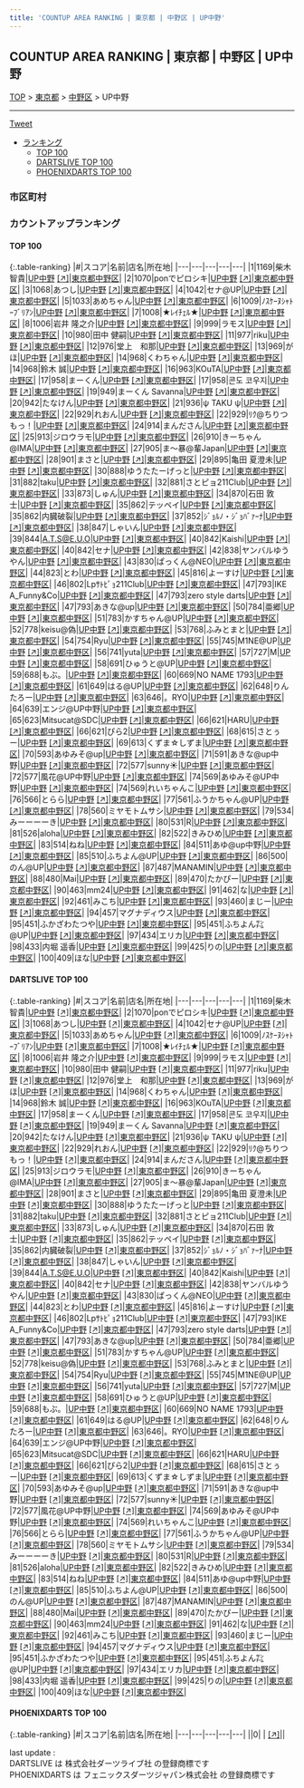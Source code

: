 ```yaml
---
title: 'COUNTUP AREA RANKING | 東京都 | 中野区 | UP中野'
---
```

## COUNTUP AREA RANKING | 東京都 | 中野区 | UP中野

[TOP](/darts/rank/) > [東京都](/darts/rank/東京都/) > [中野区](/darts/rank/東京都/中野区/) > UP中野

___

<a href="https://twitter.com/share?ref_src=twsrc%5Etfw" data-text="COUNTUP AREA RANKING | 東京都中野区UP中野" class="twitter-share-button" data-hashtags="DARTSLIVE,PHOENIXDARTS,darts,ダーツ" data-show-count="false">Tweet</a>

* [ランキング](#カウントアップランキング)
    * [TOP 100](#top-100)
    * [DARTSLIVE TOP 100](#dartslive-top-100)
    * [PHOENIXDARTS TOP 100](#phoenixdarts-top-100)

### 市区町村

<ul>

</ul>

### カウントアップランキング

#### TOP 100



{:.table-ranking}
|#|スコア|名前|店名|所在地|
|---|---|---|---|---|
|1|1169|<span class="rank-name-dl">柴木 智貴</span>|<a href="/darts/rank/shops/837e77cc45ca3c785f9f3321c1147265.html">UP中野</a> <a href="https://search.dartslive.com/jp/shop/837e77cc45ca3c785f9f3321c1147265">[↗]</a>|<a href="/darts/rank/東京都/中野区">東京都中野区</a>|
|2|1070|<span class="rank-name-dl">ponでピロシキ</span>|<a href="/darts/rank/shops/837e77cc45ca3c785f9f3321c1147265.html">UP中野</a> <a href="https://search.dartslive.com/jp/shop/837e77cc45ca3c785f9f3321c1147265">[↗]</a>|<a href="/darts/rank/東京都/中野区">東京都中野区</a>|
|3|1068|<span class="rank-name-dl">あつし</span>|<a href="/darts/rank/shops/837e77cc45ca3c785f9f3321c1147265.html">UP中野</a> <a href="https://search.dartslive.com/jp/shop/837e77cc45ca3c785f9f3321c1147265">[↗]</a>|<a href="/darts/rank/東京都/中野区">東京都中野区</a>|
|4|1042|<span class="rank-name-dl">セナ@UP</span>|<a href="/darts/rank/shops/837e77cc45ca3c785f9f3321c1147265.html">UP中野</a> <a href="https://search.dartslive.com/jp/shop/837e77cc45ca3c785f9f3321c1147265">[↗]</a>|<a href="/darts/rank/東京都/中野区">東京都中野区</a>|
|5|1033|<span class="rank-name-dl">あめちゃん</span>|<a href="/darts/rank/shops/837e77cc45ca3c785f9f3321c1147265.html">UP中野</a> <a href="https://search.dartslive.com/jp/shop/837e77cc45ca3c785f9f3321c1147265">[↗]</a>|<a href="/darts/rank/東京都/中野区">東京都中野区</a>|
|6|1009|<span class="rank-name-dl">ﾉｽｹｰﾇｼｬﾄｰﾌﾞﾘｱﾝ</span>|<a href="/darts/rank/shops/837e77cc45ca3c785f9f3321c1147265.html">UP中野</a> <a href="https://search.dartslive.com/jp/shop/837e77cc45ca3c785f9f3321c1147265">[↗]</a>|<a href="/darts/rank/東京都/中野区">東京都中野区</a>|
|7|1008|<span class="rank-name-dl">★ﾚｲﾁｪﾙ★</span>|<a href="/darts/rank/shops/837e77cc45ca3c785f9f3321c1147265.html">UP中野</a> <a href="https://search.dartslive.com/jp/shop/837e77cc45ca3c785f9f3321c1147265">[↗]</a>|<a href="/darts/rank/東京都/中野区">東京都中野区</a>|
|8|1006|<span class="rank-name-dl">岩井 隆之介</span>|<a href="/darts/rank/shops/837e77cc45ca3c785f9f3321c1147265.html">UP中野</a> <a href="https://search.dartslive.com/jp/shop/837e77cc45ca3c785f9f3321c1147265">[↗]</a>|<a href="/darts/rank/東京都/中野区">東京都中野区</a>|
|9|999|<span class="rank-name-dl">ラモス</span>|<a href="/darts/rank/shops/837e77cc45ca3c785f9f3321c1147265.html">UP中野</a> <a href="https://search.dartslive.com/jp/shop/837e77cc45ca3c785f9f3321c1147265">[↗]</a>|<a href="/darts/rank/東京都/中野区">東京都中野区</a>|
|10|980|<span class="rank-name-dl">田中 健嗣</span>|<a href="/darts/rank/shops/837e77cc45ca3c785f9f3321c1147265.html">UP中野</a> <a href="https://search.dartslive.com/jp/shop/837e77cc45ca3c785f9f3321c1147265">[↗]</a>|<a href="/darts/rank/東京都/中野区">東京都中野区</a>|
|11|977|<span class="rank-name-dl">riku</span>|<a href="/darts/rank/shops/837e77cc45ca3c785f9f3321c1147265.html">UP中野</a> <a href="https://search.dartslive.com/jp/shop/837e77cc45ca3c785f9f3321c1147265">[↗]</a>|<a href="/darts/rank/東京都/中野区">東京都中野区</a>|
|12|976|<span class="rank-name-dl">堂上　和那</span>|<a href="/darts/rank/shops/837e77cc45ca3c785f9f3321c1147265.html">UP中野</a> <a href="https://search.dartslive.com/jp/shop/837e77cc45ca3c785f9f3321c1147265">[↗]</a>|<a href="/darts/rank/東京都/中野区">東京都中野区</a>|
|13|969|<span class="rank-name-dl">がほ</span>|<a href="/darts/rank/shops/837e77cc45ca3c785f9f3321c1147265.html">UP中野</a> <a href="https://search.dartslive.com/jp/shop/837e77cc45ca3c785f9f3321c1147265">[↗]</a>|<a href="/darts/rank/東京都/中野区">東京都中野区</a>|
|14|968|<span class="rank-name-dl">くわちゃん</span>|<a href="/darts/rank/shops/837e77cc45ca3c785f9f3321c1147265.html">UP中野</a> <a href="https://search.dartslive.com/jp/shop/837e77cc45ca3c785f9f3321c1147265">[↗]</a>|<a href="/darts/rank/東京都/中野区">東京都中野区</a>|
|14|968|<span class="rank-name-dl">鈴木 誠</span>|<a href="/darts/rank/shops/837e77cc45ca3c785f9f3321c1147265.html">UP中野</a> <a href="https://search.dartslive.com/jp/shop/837e77cc45ca3c785f9f3321c1147265">[↗]</a>|<a href="/darts/rank/東京都/中野区">東京都中野区</a>|
|16|963|<span class="rank-name-dl">KOuTA</span>|<a href="/darts/rank/shops/837e77cc45ca3c785f9f3321c1147265.html">UP中野</a> <a href="https://search.dartslive.com/jp/shop/837e77cc45ca3c785f9f3321c1147265">[↗]</a>|<a href="/darts/rank/東京都/中野区">東京都中野区</a>|
|17|958|<span class="rank-name-dl">まーくん</span>|<a href="/darts/rank/shops/837e77cc45ca3c785f9f3321c1147265.html">UP中野</a> <a href="https://search.dartslive.com/jp/shop/837e77cc45ca3c785f9f3321c1147265">[↗]</a>|<a href="/darts/rank/東京都/中野区">東京都中野区</a>|
|17|958|<span class="rank-name-dl">콘도 코우지</span>|<a href="/darts/rank/shops/837e77cc45ca3c785f9f3321c1147265.html">UP中野</a> <a href="https://search.dartslive.com/jp/shop/837e77cc45ca3c785f9f3321c1147265">[↗]</a>|<a href="/darts/rank/東京都/中野区">東京都中野区</a>|
|19|949|<span class="rank-name-dl">まーくん Savanna</span>|<a href="/darts/rank/shops/837e77cc45ca3c785f9f3321c1147265.html">UP中野</a> <a href="https://search.dartslive.com/jp/shop/837e77cc45ca3c785f9f3321c1147265">[↗]</a>|<a href="/darts/rank/東京都/中野区">東京都中野区</a>|
|20|942|<span class="rank-name-dl">たなけん</span>|<a href="/darts/rank/shops/837e77cc45ca3c785f9f3321c1147265.html">UP中野</a> <a href="https://search.dartslive.com/jp/shop/837e77cc45ca3c785f9f3321c1147265">[↗]</a>|<a href="/darts/rank/東京都/中野区">東京都中野区</a>|
|21|936|<span class="rank-name-dl">ψ TAKU ψ</span>|<a href="/darts/rank/shops/837e77cc45ca3c785f9f3321c1147265.html">UP中野</a> <a href="https://search.dartslive.com/jp/shop/837e77cc45ca3c785f9f3321c1147265">[↗]</a>|<a href="/darts/rank/東京都/中野区">東京都中野区</a>|
|22|929|<span class="rank-name-dl">れおん</span>|<a href="/darts/rank/shops/837e77cc45ca3c785f9f3321c1147265.html">UP中野</a> <a href="https://search.dartslive.com/jp/shop/837e77cc45ca3c785f9f3321c1147265">[↗]</a>|<a href="/darts/rank/東京都/中野区">東京都中野区</a>|
|22|929|<span class="rank-name-dl">ﾘｸ@ちりつもっ！</span>|<a href="/darts/rank/shops/837e77cc45ca3c785f9f3321c1147265.html">UP中野</a> <a href="https://search.dartslive.com/jp/shop/837e77cc45ca3c785f9f3321c1147265">[↗]</a>|<a href="/darts/rank/東京都/中野区">東京都中野区</a>|
|24|914|<span class="rank-name-dl">まんださん</span>|<a href="/darts/rank/shops/837e77cc45ca3c785f9f3321c1147265.html">UP中野</a> <a href="https://search.dartslive.com/jp/shop/837e77cc45ca3c785f9f3321c1147265">[↗]</a>|<a href="/darts/rank/東京都/中野区">東京都中野区</a>|
|25|913|<span class="rank-name-dl">ジロウラモ</span>|<a href="/darts/rank/shops/837e77cc45ca3c785f9f3321c1147265.html">UP中野</a> <a href="https://search.dartslive.com/jp/shop/837e77cc45ca3c785f9f3321c1147265">[↗]</a>|<a href="/darts/rank/東京都/中野区">東京都中野区</a>|
|26|910|<span class="rank-name-dl">きーちゃん@IMA</span>|<a href="/darts/rank/shops/837e77cc45ca3c785f9f3321c1147265.html">UP中野</a> <a href="https://search.dartslive.com/jp/shop/837e77cc45ca3c785f9f3321c1147265">[↗]</a>|<a href="/darts/rank/東京都/中野区">東京都中野区</a>|
|27|905|<span class="rank-name-dl">ま～暴@輩Japan</span>|<a href="/darts/rank/shops/837e77cc45ca3c785f9f3321c1147265.html">UP中野</a> <a href="https://search.dartslive.com/jp/shop/837e77cc45ca3c785f9f3321c1147265">[↗]</a>|<a href="/darts/rank/東京都/中野区">東京都中野区</a>|
|28|901|<span class="rank-name-dl">まさと</span>|<a href="/darts/rank/shops/837e77cc45ca3c785f9f3321c1147265.html">UP中野</a> <a href="https://search.dartslive.com/jp/shop/837e77cc45ca3c785f9f3321c1147265">[↗]</a>|<a href="/darts/rank/東京都/中野区">東京都中野区</a>|
|29|895|<span class="rank-name-dl">亀田 夏澄未</span>|<a href="/darts/rank/shops/837e77cc45ca3c785f9f3321c1147265.html">UP中野</a> <a href="https://search.dartslive.com/jp/shop/837e77cc45ca3c785f9f3321c1147265">[↗]</a>|<a href="/darts/rank/東京都/中野区">東京都中野区</a>|
|30|888|<span class="rank-name-dl">ゆうたたーげっと</span>|<a href="/darts/rank/shops/837e77cc45ca3c785f9f3321c1147265.html">UP中野</a> <a href="https://search.dartslive.com/jp/shop/837e77cc45ca3c785f9f3321c1147265">[↗]</a>|<a href="/darts/rank/東京都/中野区">東京都中野区</a>|
|31|882|<span class="rank-name-dl">taku</span>|<a href="/darts/rank/shops/837e77cc45ca3c785f9f3321c1147265.html">UP中野</a> <a href="https://search.dartslive.com/jp/shop/837e77cc45ca3c785f9f3321c1147265">[↗]</a>|<a href="/darts/rank/東京都/中野区">東京都中野区</a>|
|32|881|<span class="rank-name-dl">さとピョ211Club</span>|<a href="/darts/rank/shops/837e77cc45ca3c785f9f3321c1147265.html">UP中野</a> <a href="https://search.dartslive.com/jp/shop/837e77cc45ca3c785f9f3321c1147265">[↗]</a>|<a href="/darts/rank/東京都/中野区">東京都中野区</a>|
|33|873|<span class="rank-name-dl">しゅん</span>|<a href="/darts/rank/shops/837e77cc45ca3c785f9f3321c1147265.html">UP中野</a> <a href="https://search.dartslive.com/jp/shop/837e77cc45ca3c785f9f3321c1147265">[↗]</a>|<a href="/darts/rank/東京都/中野区">東京都中野区</a>|
|34|870|<span class="rank-name-dl">石田 敦士</span>|<a href="/darts/rank/shops/837e77cc45ca3c785f9f3321c1147265.html">UP中野</a> <a href="https://search.dartslive.com/jp/shop/837e77cc45ca3c785f9f3321c1147265">[↗]</a>|<a href="/darts/rank/東京都/中野区">東京都中野区</a>|
|35|862|<span class="rank-name-dl">テッペイ</span>|<a href="/darts/rank/shops/837e77cc45ca3c785f9f3321c1147265.html">UP中野</a> <a href="https://search.dartslive.com/jp/shop/837e77cc45ca3c785f9f3321c1147265">[↗]</a>|<a href="/darts/rank/東京都/中野区">東京都中野区</a>|
|35|862|<span class="rank-name-dl">内臓破裂</span>|<a href="/darts/rank/shops/837e77cc45ca3c785f9f3321c1147265.html">UP中野</a> <a href="https://search.dartslive.com/jp/shop/837e77cc45ca3c785f9f3321c1147265">[↗]</a>|<a href="/darts/rank/東京都/中野区">東京都中野区</a>|
|37|852|<span class="rank-name-dl">ｼﾞｮﾙﾉ・ｼﾞｮﾊﾞｧｰﾅ</span>|<a href="/darts/rank/shops/837e77cc45ca3c785f9f3321c1147265.html">UP中野</a> <a href="https://search.dartslive.com/jp/shop/837e77cc45ca3c785f9f3321c1147265">[↗]</a>|<a href="/darts/rank/東京都/中野区">東京都中野区</a>|
|38|847|<span class="rank-name-dl">しゃいん</span>|<a href="/darts/rank/shops/837e77cc45ca3c785f9f3321c1147265.html">UP中野</a> <a href="https://search.dartslive.com/jp/shop/837e77cc45ca3c785f9f3321c1147265">[↗]</a>|<a href="/darts/rank/東京都/中野区">東京都中野区</a>|
|39|844|<span class="rank-name-dl">A.T.S@E.U.O</span>|<a href="/darts/rank/shops/837e77cc45ca3c785f9f3321c1147265.html">UP中野</a> <a href="https://search.dartslive.com/jp/shop/837e77cc45ca3c785f9f3321c1147265">[↗]</a>|<a href="/darts/rank/東京都/中野区">東京都中野区</a>|
|40|842|<span class="rank-name-dl">Kaishi</span>|<a href="/darts/rank/shops/837e77cc45ca3c785f9f3321c1147265.html">UP中野</a> <a href="https://search.dartslive.com/jp/shop/837e77cc45ca3c785f9f3321c1147265">[↗]</a>|<a href="/darts/rank/東京都/中野区">東京都中野区</a>|
|40|842|<span class="rank-name-dl">セナ</span>|<a href="/darts/rank/shops/837e77cc45ca3c785f9f3321c1147265.html">UP中野</a> <a href="https://search.dartslive.com/jp/shop/837e77cc45ca3c785f9f3321c1147265">[↗]</a>|<a href="/darts/rank/東京都/中野区">東京都中野区</a>|
|42|838|<span class="rank-name-dl">ヤンバルゆうやん</span>|<a href="/darts/rank/shops/837e77cc45ca3c785f9f3321c1147265.html">UP中野</a> <a href="https://search.dartslive.com/jp/shop/837e77cc45ca3c785f9f3321c1147265">[↗]</a>|<a href="/darts/rank/東京都/中野区">東京都中野区</a>|
|43|830|<span class="rank-name-dl">ぱっくん@NEO</span>|<a href="/darts/rank/shops/837e77cc45ca3c785f9f3321c1147265.html">UP中野</a> <a href="https://search.dartslive.com/jp/shop/837e77cc45ca3c785f9f3321c1147265">[↗]</a>|<a href="/darts/rank/東京都/中野区">東京都中野区</a>|
|44|823|<span class="rank-name-dl">とわ</span>|<a href="/darts/rank/shops/837e77cc45ca3c785f9f3321c1147265.html">UP中野</a> <a href="https://search.dartslive.com/jp/shop/837e77cc45ca3c785f9f3321c1147265">[↗]</a>|<a href="/darts/rank/東京都/中野区">東京都中野区</a>|
|45|816|<span class="rank-name-dl">よーすけ</span>|<a href="/darts/rank/shops/837e77cc45ca3c785f9f3321c1147265.html">UP中野</a> <a href="https://search.dartslive.com/jp/shop/837e77cc45ca3c785f9f3321c1147265">[↗]</a>|<a href="/darts/rank/東京都/中野区">東京都中野区</a>|
|46|802|<span class="rank-name-dl">Lpｻﾄﾋﾟｮ211Club</span>|<a href="/darts/rank/shops/837e77cc45ca3c785f9f3321c1147265.html">UP中野</a> <a href="https://search.dartslive.com/jp/shop/837e77cc45ca3c785f9f3321c1147265">[↗]</a>|<a href="/darts/rank/東京都/中野区">東京都中野区</a>|
|47|793|<span class="rank-name-dl">IKE A_Funny&amp;Co</span>|<a href="/darts/rank/shops/837e77cc45ca3c785f9f3321c1147265.html">UP中野</a> <a href="https://search.dartslive.com/jp/shop/837e77cc45ca3c785f9f3321c1147265">[↗]</a>|<a href="/darts/rank/東京都/中野区">東京都中野区</a>|
|47|793|<span class="rank-name-dl">zero style darts</span>|<a href="/darts/rank/shops/837e77cc45ca3c785f9f3321c1147265.html">UP中野</a> <a href="https://search.dartslive.com/jp/shop/837e77cc45ca3c785f9f3321c1147265">[↗]</a>|<a href="/darts/rank/東京都/中野区">東京都中野区</a>|
|47|793|<span class="rank-name-dl">あきな@up</span>|<a href="/darts/rank/shops/837e77cc45ca3c785f9f3321c1147265.html">UP中野</a> <a href="https://search.dartslive.com/jp/shop/837e77cc45ca3c785f9f3321c1147265">[↗]</a>|<a href="/darts/rank/東京都/中野区">東京都中野区</a>|
|50|784|<span class="rank-name-dl">亜郷</span>|<a href="/darts/rank/shops/837e77cc45ca3c785f9f3321c1147265.html">UP中野</a> <a href="https://search.dartslive.com/jp/shop/837e77cc45ca3c785f9f3321c1147265">[↗]</a>|<a href="/darts/rank/東京都/中野区">東京都中野区</a>|
|51|783|<span class="rank-name-dl">かすちゃん@UP</span>|<a href="/darts/rank/shops/837e77cc45ca3c785f9f3321c1147265.html">UP中野</a> <a href="https://search.dartslive.com/jp/shop/837e77cc45ca3c785f9f3321c1147265">[↗]</a>|<a href="/darts/rank/東京都/中野区">東京都中野区</a>|
|52|778|<span class="rank-name-dl">keisu@偽</span>|<a href="/darts/rank/shops/837e77cc45ca3c785f9f3321c1147265.html">UP中野</a> <a href="https://search.dartslive.com/jp/shop/837e77cc45ca3c785f9f3321c1147265">[↗]</a>|<a href="/darts/rank/東京都/中野区">東京都中野区</a>|
|53|768|<span class="rank-name-dl">ふみとまと</span>|<a href="/darts/rank/shops/837e77cc45ca3c785f9f3321c1147265.html">UP中野</a> <a href="https://search.dartslive.com/jp/shop/837e77cc45ca3c785f9f3321c1147265">[↗]</a>|<a href="/darts/rank/東京都/中野区">東京都中野区</a>|
|54|754|<span class="rank-name-dl">Ryu</span>|<a href="/darts/rank/shops/837e77cc45ca3c785f9f3321c1147265.html">UP中野</a> <a href="https://search.dartslive.com/jp/shop/837e77cc45ca3c785f9f3321c1147265">[↗]</a>|<a href="/darts/rank/東京都/中野区">東京都中野区</a>|
|55|745|<span class="rank-name-dl">M1NE@UP</span>|<a href="/darts/rank/shops/837e77cc45ca3c785f9f3321c1147265.html">UP中野</a> <a href="https://search.dartslive.com/jp/shop/837e77cc45ca3c785f9f3321c1147265">[↗]</a>|<a href="/darts/rank/東京都/中野区">東京都中野区</a>|
|56|741|<span class="rank-name-dl">yuta</span>|<a href="/darts/rank/shops/837e77cc45ca3c785f9f3321c1147265.html">UP中野</a> <a href="https://search.dartslive.com/jp/shop/837e77cc45ca3c785f9f3321c1147265">[↗]</a>|<a href="/darts/rank/東京都/中野区">東京都中野区</a>|
|57|727|<span class="rank-name-dl">M</span>|<a href="/darts/rank/shops/837e77cc45ca3c785f9f3321c1147265.html">UP中野</a> <a href="https://search.dartslive.com/jp/shop/837e77cc45ca3c785f9f3321c1147265">[↗]</a>|<a href="/darts/rank/東京都/中野区">東京都中野区</a>|
|58|691|<span class="rank-name-dl">ひゅうと@UP</span>|<a href="/darts/rank/shops/837e77cc45ca3c785f9f3321c1147265.html">UP中野</a> <a href="https://search.dartslive.com/jp/shop/837e77cc45ca3c785f9f3321c1147265">[↗]</a>|<a href="/darts/rank/東京都/中野区">東京都中野区</a>|
|59|688|<span class="rank-name-dl">もぶ。</span>|<a href="/darts/rank/shops/837e77cc45ca3c785f9f3321c1147265.html">UP中野</a> <a href="https://search.dartslive.com/jp/shop/837e77cc45ca3c785f9f3321c1147265">[↗]</a>|<a href="/darts/rank/東京都/中野区">東京都中野区</a>|
|60|669|<span class="rank-name-dl">NO NAME 1793</span>|<a href="/darts/rank/shops/837e77cc45ca3c785f9f3321c1147265.html">UP中野</a> <a href="https://search.dartslive.com/jp/shop/837e77cc45ca3c785f9f3321c1147265">[↗]</a>|<a href="/darts/rank/東京都/中野区">東京都中野区</a>|
|61|649|<span class="rank-name-dl">はる@UP</span>|<a href="/darts/rank/shops/837e77cc45ca3c785f9f3321c1147265.html">UP中野</a> <a href="https://search.dartslive.com/jp/shop/837e77cc45ca3c785f9f3321c1147265">[↗]</a>|<a href="/darts/rank/東京都/中野区">東京都中野区</a>|
|62|648|<span class="rank-name-dl">りんたろー</span>|<a href="/darts/rank/shops/837e77cc45ca3c785f9f3321c1147265.html">UP中野</a> <a href="https://search.dartslive.com/jp/shop/837e77cc45ca3c785f9f3321c1147265">[↗]</a>|<a href="/darts/rank/東京都/中野区">東京都中野区</a>|
|63|646|<span class="rank-name-dl">。RYO</span>|<a href="/darts/rank/shops/837e77cc45ca3c785f9f3321c1147265.html">UP中野</a> <a href="https://search.dartslive.com/jp/shop/837e77cc45ca3c785f9f3321c1147265">[↗]</a>|<a href="/darts/rank/東京都/中野区">東京都中野区</a>|
|64|639|<span class="rank-name-dl">エンジ@UP中野</span>|<a href="/darts/rank/shops/837e77cc45ca3c785f9f3321c1147265.html">UP中野</a> <a href="https://search.dartslive.com/jp/shop/837e77cc45ca3c785f9f3321c1147265">[↗]</a>|<a href="/darts/rank/東京都/中野区">東京都中野区</a>|
|65|623|<span class="rank-name-dl">Mitsucat@SDC</span>|<a href="/darts/rank/shops/837e77cc45ca3c785f9f3321c1147265.html">UP中野</a> <a href="https://search.dartslive.com/jp/shop/837e77cc45ca3c785f9f3321c1147265">[↗]</a>|<a href="/darts/rank/東京都/中野区">東京都中野区</a>|
|66|621|<span class="rank-name-dl">HARU</span>|<a href="/darts/rank/shops/837e77cc45ca3c785f9f3321c1147265.html">UP中野</a> <a href="https://search.dartslive.com/jp/shop/837e77cc45ca3c785f9f3321c1147265">[↗]</a>|<a href="/darts/rank/東京都/中野区">東京都中野区</a>|
|66|621|<span class="rank-name-dl">ぴら2</span>|<a href="/darts/rank/shops/837e77cc45ca3c785f9f3321c1147265.html">UP中野</a> <a href="https://search.dartslive.com/jp/shop/837e77cc45ca3c785f9f3321c1147265">[↗]</a>|<a href="/darts/rank/東京都/中野区">東京都中野区</a>|
|68|615|<span class="rank-name-dl">さとぅー</span>|<a href="/darts/rank/shops/837e77cc45ca3c785f9f3321c1147265.html">UP中野</a> <a href="https://search.dartslive.com/jp/shop/837e77cc45ca3c785f9f3321c1147265">[↗]</a>|<a href="/darts/rank/東京都/中野区">東京都中野区</a>|
|69|613|<span class="rank-name-dl">くずま☆しずま</span>|<a href="/darts/rank/shops/837e77cc45ca3c785f9f3321c1147265.html">UP中野</a> <a href="https://search.dartslive.com/jp/shop/837e77cc45ca3c785f9f3321c1147265">[↗]</a>|<a href="/darts/rank/東京都/中野区">東京都中野区</a>|
|70|593|<span class="rank-name-dl">あゆみそ@up</span>|<a href="/darts/rank/shops/837e77cc45ca3c785f9f3321c1147265.html">UP中野</a> <a href="https://search.dartslive.com/jp/shop/837e77cc45ca3c785f9f3321c1147265">[↗]</a>|<a href="/darts/rank/東京都/中野区">東京都中野区</a>|
|71|591|<span class="rank-name-dl">あきな@up中野</span>|<a href="/darts/rank/shops/837e77cc45ca3c785f9f3321c1147265.html">UP中野</a> <a href="https://search.dartslive.com/jp/shop/837e77cc45ca3c785f9f3321c1147265">[↗]</a>|<a href="/darts/rank/東京都/中野区">東京都中野区</a>|
|72|577|<span class="rank-name-dl">sunny☀︎</span>|<a href="/darts/rank/shops/837e77cc45ca3c785f9f3321c1147265.html">UP中野</a> <a href="https://search.dartslive.com/jp/shop/837e77cc45ca3c785f9f3321c1147265">[↗]</a>|<a href="/darts/rank/東京都/中野区">東京都中野区</a>|
|72|577|<span class="rank-name-dl">風花@UP中野</span>|<a href="/darts/rank/shops/837e77cc45ca3c785f9f3321c1147265.html">UP中野</a> <a href="https://search.dartslive.com/jp/shop/837e77cc45ca3c785f9f3321c1147265">[↗]</a>|<a href="/darts/rank/東京都/中野区">東京都中野区</a>|
|74|569|<span class="rank-name-dl">あゆみそ@UP中野</span>|<a href="/darts/rank/shops/837e77cc45ca3c785f9f3321c1147265.html">UP中野</a> <a href="https://search.dartslive.com/jp/shop/837e77cc45ca3c785f9f3321c1147265">[↗]</a>|<a href="/darts/rank/東京都/中野区">東京都中野区</a>|
|74|569|<span class="rank-name-dl">れいちゃんこ</span>|<a href="/darts/rank/shops/837e77cc45ca3c785f9f3321c1147265.html">UP中野</a> <a href="https://search.dartslive.com/jp/shop/837e77cc45ca3c785f9f3321c1147265">[↗]</a>|<a href="/darts/rank/東京都/中野区">東京都中野区</a>|
|76|566|<span class="rank-name-dl">とらら</span>|<a href="/darts/rank/shops/837e77cc45ca3c785f9f3321c1147265.html">UP中野</a> <a href="https://search.dartslive.com/jp/shop/837e77cc45ca3c785f9f3321c1147265">[↗]</a>|<a href="/darts/rank/東京都/中野区">東京都中野区</a>|
|77|561|<span class="rank-name-dl">ふうかちゃん@UP</span>|<a href="/darts/rank/shops/837e77cc45ca3c785f9f3321c1147265.html">UP中野</a> <a href="https://search.dartslive.com/jp/shop/837e77cc45ca3c785f9f3321c1147265">[↗]</a>|<a href="/darts/rank/東京都/中野区">東京都中野区</a>|
|78|560|<span class="rank-name-dl">ミヤモトムサシ</span>|<a href="/darts/rank/shops/837e77cc45ca3c785f9f3321c1147265.html">UP中野</a> <a href="https://search.dartslive.com/jp/shop/837e77cc45ca3c785f9f3321c1147265">[↗]</a>|<a href="/darts/rank/東京都/中野区">東京都中野区</a>|
|79|534|<span class="rank-name-dl">みーーーーき</span>|<a href="/darts/rank/shops/837e77cc45ca3c785f9f3321c1147265.html">UP中野</a> <a href="https://search.dartslive.com/jp/shop/837e77cc45ca3c785f9f3321c1147265">[↗]</a>|<a href="/darts/rank/東京都/中野区">東京都中野区</a>|
|80|531|<span class="rank-name-dl">R</span>|<a href="/darts/rank/shops/837e77cc45ca3c785f9f3321c1147265.html">UP中野</a> <a href="https://search.dartslive.com/jp/shop/837e77cc45ca3c785f9f3321c1147265">[↗]</a>|<a href="/darts/rank/東京都/中野区">東京都中野区</a>|
|81|526|<span class="rank-name-dl">aloha</span>|<a href="/darts/rank/shops/837e77cc45ca3c785f9f3321c1147265.html">UP中野</a> <a href="https://search.dartslive.com/jp/shop/837e77cc45ca3c785f9f3321c1147265">[↗]</a>|<a href="/darts/rank/東京都/中野区">東京都中野区</a>|
|82|522|<span class="rank-name-dl">きみひめ</span>|<a href="/darts/rank/shops/837e77cc45ca3c785f9f3321c1147265.html">UP中野</a> <a href="https://search.dartslive.com/jp/shop/837e77cc45ca3c785f9f3321c1147265">[↗]</a>|<a href="/darts/rank/東京都/中野区">東京都中野区</a>|
|83|514|<span class="rank-name-dl">ねね</span>|<a href="/darts/rank/shops/837e77cc45ca3c785f9f3321c1147265.html">UP中野</a> <a href="https://search.dartslive.com/jp/shop/837e77cc45ca3c785f9f3321c1147265">[↗]</a>|<a href="/darts/rank/東京都/中野区">東京都中野区</a>|
|84|511|<span class="rank-name-dl">あゆ@up中野</span>|<a href="/darts/rank/shops/837e77cc45ca3c785f9f3321c1147265.html">UP中野</a> <a href="https://search.dartslive.com/jp/shop/837e77cc45ca3c785f9f3321c1147265">[↗]</a>|<a href="/darts/rank/東京都/中野区">東京都中野区</a>|
|85|510|<span class="rank-name-dl">ふちよん@UP</span>|<a href="/darts/rank/shops/837e77cc45ca3c785f9f3321c1147265.html">UP中野</a> <a href="https://search.dartslive.com/jp/shop/837e77cc45ca3c785f9f3321c1147265">[↗]</a>|<a href="/darts/rank/東京都/中野区">東京都中野区</a>|
|86|500|<span class="rank-name-dl">のん@UP</span>|<a href="/darts/rank/shops/837e77cc45ca3c785f9f3321c1147265.html">UP中野</a> <a href="https://search.dartslive.com/jp/shop/837e77cc45ca3c785f9f3321c1147265">[↗]</a>|<a href="/darts/rank/東京都/中野区">東京都中野区</a>|
|87|487|<span class="rank-name-dl">MANAMIN</span>|<a href="/darts/rank/shops/837e77cc45ca3c785f9f3321c1147265.html">UP中野</a> <a href="https://search.dartslive.com/jp/shop/837e77cc45ca3c785f9f3321c1147265">[↗]</a>|<a href="/darts/rank/東京都/中野区">東京都中野区</a>|
|88|480|<span class="rank-name-dl">Mai</span>|<a href="/darts/rank/shops/837e77cc45ca3c785f9f3321c1147265.html">UP中野</a> <a href="https://search.dartslive.com/jp/shop/837e77cc45ca3c785f9f3321c1147265">[↗]</a>|<a href="/darts/rank/東京都/中野区">東京都中野区</a>|
|89|470|<span class="rank-name-dl">たかぴー</span>|<a href="/darts/rank/shops/837e77cc45ca3c785f9f3321c1147265.html">UP中野</a> <a href="https://search.dartslive.com/jp/shop/837e77cc45ca3c785f9f3321c1147265">[↗]</a>|<a href="/darts/rank/東京都/中野区">東京都中野区</a>|
|90|463|<span class="rank-name-dl">mm24</span>|<a href="/darts/rank/shops/837e77cc45ca3c785f9f3321c1147265.html">UP中野</a> <a href="https://search.dartslive.com/jp/shop/837e77cc45ca3c785f9f3321c1147265">[↗]</a>|<a href="/darts/rank/東京都/中野区">東京都中野区</a>|
|91|462|<span class="rank-name-dl">な</span>|<a href="/darts/rank/shops/837e77cc45ca3c785f9f3321c1147265.html">UP中野</a> <a href="https://search.dartslive.com/jp/shop/837e77cc45ca3c785f9f3321c1147265">[↗]</a>|<a href="/darts/rank/東京都/中野区">東京都中野区</a>|
|92|461|<span class="rank-name-dl">みこち</span>|<a href="/darts/rank/shops/837e77cc45ca3c785f9f3321c1147265.html">UP中野</a> <a href="https://search.dartslive.com/jp/shop/837e77cc45ca3c785f9f3321c1147265">[↗]</a>|<a href="/darts/rank/東京都/中野区">東京都中野区</a>|
|93|460|<span class="rank-name-dl">まじー</span>|<a href="/darts/rank/shops/837e77cc45ca3c785f9f3321c1147265.html">UP中野</a> <a href="https://search.dartslive.com/jp/shop/837e77cc45ca3c785f9f3321c1147265">[↗]</a>|<a href="/darts/rank/東京都/中野区">東京都中野区</a>|
|94|457|<span class="rank-name-dl">マグナディウス</span>|<a href="/darts/rank/shops/837e77cc45ca3c785f9f3321c1147265.html">UP中野</a> <a href="https://search.dartslive.com/jp/shop/837e77cc45ca3c785f9f3321c1147265">[↗]</a>|<a href="/darts/rank/東京都/中野区">東京都中野区</a>|
|95|451|<span class="rank-name-dl">ふかざわたつや</span>|<a href="/darts/rank/shops/837e77cc45ca3c785f9f3321c1147265.html">UP中野</a> <a href="https://search.dartslive.com/jp/shop/837e77cc45ca3c785f9f3321c1147265">[↗]</a>|<a href="/darts/rank/東京都/中野区">東京都中野区</a>|
|95|451|<span class="rank-name-dl">ふちよん㌠@UP</span>|<a href="/darts/rank/shops/837e77cc45ca3c785f9f3321c1147265.html">UP中野</a> <a href="https://search.dartslive.com/jp/shop/837e77cc45ca3c785f9f3321c1147265">[↗]</a>|<a href="/darts/rank/東京都/中野区">東京都中野区</a>|
|97|434|<span class="rank-name-dl">エリカ</span>|<a href="/darts/rank/shops/837e77cc45ca3c785f9f3321c1147265.html">UP中野</a> <a href="https://search.dartslive.com/jp/shop/837e77cc45ca3c785f9f3321c1147265">[↗]</a>|<a href="/darts/rank/東京都/中野区">東京都中野区</a>|
|98|433|<span class="rank-name-dl">内堀 遥香</span>|<a href="/darts/rank/shops/837e77cc45ca3c785f9f3321c1147265.html">UP中野</a> <a href="https://search.dartslive.com/jp/shop/837e77cc45ca3c785f9f3321c1147265">[↗]</a>|<a href="/darts/rank/東京都/中野区">東京都中野区</a>|
|99|425|<span class="rank-name-dl">りの</span>|<a href="/darts/rank/shops/837e77cc45ca3c785f9f3321c1147265.html">UP中野</a> <a href="https://search.dartslive.com/jp/shop/837e77cc45ca3c785f9f3321c1147265">[↗]</a>|<a href="/darts/rank/東京都/中野区">東京都中野区</a>|
|100|409|<span class="rank-name-dl">ほな</span>|<a href="/darts/rank/shops/837e77cc45ca3c785f9f3321c1147265.html">UP中野</a> <a href="https://search.dartslive.com/jp/shop/837e77cc45ca3c785f9f3321c1147265">[↗]</a>|<a href="/darts/rank/東京都/中野区">東京都中野区</a>|


#### DARTSLIVE TOP 100



{:.table-ranking}
|#|スコア|名前|店名|所在地|
|---|---|---|---|---|
|1|1169|<span class="rank-name-dl">柴木 智貴</span>|<a href="/darts/rank/shops/837e77cc45ca3c785f9f3321c1147265.html">UP中野</a> <a href="https://search.dartslive.com/jp/shop/837e77cc45ca3c785f9f3321c1147265">[↗]</a>|<a href="/darts/rank/東京都/中野区">東京都中野区</a>|
|2|1070|<span class="rank-name-dl">ponでピロシキ</span>|<a href="/darts/rank/shops/837e77cc45ca3c785f9f3321c1147265.html">UP中野</a> <a href="https://search.dartslive.com/jp/shop/837e77cc45ca3c785f9f3321c1147265">[↗]</a>|<a href="/darts/rank/東京都/中野区">東京都中野区</a>|
|3|1068|<span class="rank-name-dl">あつし</span>|<a href="/darts/rank/shops/837e77cc45ca3c785f9f3321c1147265.html">UP中野</a> <a href="https://search.dartslive.com/jp/shop/837e77cc45ca3c785f9f3321c1147265">[↗]</a>|<a href="/darts/rank/東京都/中野区">東京都中野区</a>|
|4|1042|<span class="rank-name-dl">セナ@UP</span>|<a href="/darts/rank/shops/837e77cc45ca3c785f9f3321c1147265.html">UP中野</a> <a href="https://search.dartslive.com/jp/shop/837e77cc45ca3c785f9f3321c1147265">[↗]</a>|<a href="/darts/rank/東京都/中野区">東京都中野区</a>|
|5|1033|<span class="rank-name-dl">あめちゃん</span>|<a href="/darts/rank/shops/837e77cc45ca3c785f9f3321c1147265.html">UP中野</a> <a href="https://search.dartslive.com/jp/shop/837e77cc45ca3c785f9f3321c1147265">[↗]</a>|<a href="/darts/rank/東京都/中野区">東京都中野区</a>|
|6|1009|<span class="rank-name-dl">ﾉｽｹｰﾇｼｬﾄｰﾌﾞﾘｱﾝ</span>|<a href="/darts/rank/shops/837e77cc45ca3c785f9f3321c1147265.html">UP中野</a> <a href="https://search.dartslive.com/jp/shop/837e77cc45ca3c785f9f3321c1147265">[↗]</a>|<a href="/darts/rank/東京都/中野区">東京都中野区</a>|
|7|1008|<span class="rank-name-dl">★ﾚｲﾁｪﾙ★</span>|<a href="/darts/rank/shops/837e77cc45ca3c785f9f3321c1147265.html">UP中野</a> <a href="https://search.dartslive.com/jp/shop/837e77cc45ca3c785f9f3321c1147265">[↗]</a>|<a href="/darts/rank/東京都/中野区">東京都中野区</a>|
|8|1006|<span class="rank-name-dl">岩井 隆之介</span>|<a href="/darts/rank/shops/837e77cc45ca3c785f9f3321c1147265.html">UP中野</a> <a href="https://search.dartslive.com/jp/shop/837e77cc45ca3c785f9f3321c1147265">[↗]</a>|<a href="/darts/rank/東京都/中野区">東京都中野区</a>|
|9|999|<span class="rank-name-dl">ラモス</span>|<a href="/darts/rank/shops/837e77cc45ca3c785f9f3321c1147265.html">UP中野</a> <a href="https://search.dartslive.com/jp/shop/837e77cc45ca3c785f9f3321c1147265">[↗]</a>|<a href="/darts/rank/東京都/中野区">東京都中野区</a>|
|10|980|<span class="rank-name-dl">田中 健嗣</span>|<a href="/darts/rank/shops/837e77cc45ca3c785f9f3321c1147265.html">UP中野</a> <a href="https://search.dartslive.com/jp/shop/837e77cc45ca3c785f9f3321c1147265">[↗]</a>|<a href="/darts/rank/東京都/中野区">東京都中野区</a>|
|11|977|<span class="rank-name-dl">riku</span>|<a href="/darts/rank/shops/837e77cc45ca3c785f9f3321c1147265.html">UP中野</a> <a href="https://search.dartslive.com/jp/shop/837e77cc45ca3c785f9f3321c1147265">[↗]</a>|<a href="/darts/rank/東京都/中野区">東京都中野区</a>|
|12|976|<span class="rank-name-dl">堂上　和那</span>|<a href="/darts/rank/shops/837e77cc45ca3c785f9f3321c1147265.html">UP中野</a> <a href="https://search.dartslive.com/jp/shop/837e77cc45ca3c785f9f3321c1147265">[↗]</a>|<a href="/darts/rank/東京都/中野区">東京都中野区</a>|
|13|969|<span class="rank-name-dl">がほ</span>|<a href="/darts/rank/shops/837e77cc45ca3c785f9f3321c1147265.html">UP中野</a> <a href="https://search.dartslive.com/jp/shop/837e77cc45ca3c785f9f3321c1147265">[↗]</a>|<a href="/darts/rank/東京都/中野区">東京都中野区</a>|
|14|968|<span class="rank-name-dl">くわちゃん</span>|<a href="/darts/rank/shops/837e77cc45ca3c785f9f3321c1147265.html">UP中野</a> <a href="https://search.dartslive.com/jp/shop/837e77cc45ca3c785f9f3321c1147265">[↗]</a>|<a href="/darts/rank/東京都/中野区">東京都中野区</a>|
|14|968|<span class="rank-name-dl">鈴木 誠</span>|<a href="/darts/rank/shops/837e77cc45ca3c785f9f3321c1147265.html">UP中野</a> <a href="https://search.dartslive.com/jp/shop/837e77cc45ca3c785f9f3321c1147265">[↗]</a>|<a href="/darts/rank/東京都/中野区">東京都中野区</a>|
|16|963|<span class="rank-name-dl">KOuTA</span>|<a href="/darts/rank/shops/837e77cc45ca3c785f9f3321c1147265.html">UP中野</a> <a href="https://search.dartslive.com/jp/shop/837e77cc45ca3c785f9f3321c1147265">[↗]</a>|<a href="/darts/rank/東京都/中野区">東京都中野区</a>|
|17|958|<span class="rank-name-dl">まーくん</span>|<a href="/darts/rank/shops/837e77cc45ca3c785f9f3321c1147265.html">UP中野</a> <a href="https://search.dartslive.com/jp/shop/837e77cc45ca3c785f9f3321c1147265">[↗]</a>|<a href="/darts/rank/東京都/中野区">東京都中野区</a>|
|17|958|<span class="rank-name-dl">콘도 코우지</span>|<a href="/darts/rank/shops/837e77cc45ca3c785f9f3321c1147265.html">UP中野</a> <a href="https://search.dartslive.com/jp/shop/837e77cc45ca3c785f9f3321c1147265">[↗]</a>|<a href="/darts/rank/東京都/中野区">東京都中野区</a>|
|19|949|<span class="rank-name-dl">まーくん Savanna</span>|<a href="/darts/rank/shops/837e77cc45ca3c785f9f3321c1147265.html">UP中野</a> <a href="https://search.dartslive.com/jp/shop/837e77cc45ca3c785f9f3321c1147265">[↗]</a>|<a href="/darts/rank/東京都/中野区">東京都中野区</a>|
|20|942|<span class="rank-name-dl">たなけん</span>|<a href="/darts/rank/shops/837e77cc45ca3c785f9f3321c1147265.html">UP中野</a> <a href="https://search.dartslive.com/jp/shop/837e77cc45ca3c785f9f3321c1147265">[↗]</a>|<a href="/darts/rank/東京都/中野区">東京都中野区</a>|
|21|936|<span class="rank-name-dl">ψ TAKU ψ</span>|<a href="/darts/rank/shops/837e77cc45ca3c785f9f3321c1147265.html">UP中野</a> <a href="https://search.dartslive.com/jp/shop/837e77cc45ca3c785f9f3321c1147265">[↗]</a>|<a href="/darts/rank/東京都/中野区">東京都中野区</a>|
|22|929|<span class="rank-name-dl">れおん</span>|<a href="/darts/rank/shops/837e77cc45ca3c785f9f3321c1147265.html">UP中野</a> <a href="https://search.dartslive.com/jp/shop/837e77cc45ca3c785f9f3321c1147265">[↗]</a>|<a href="/darts/rank/東京都/中野区">東京都中野区</a>|
|22|929|<span class="rank-name-dl">ﾘｸ@ちりつもっ！</span>|<a href="/darts/rank/shops/837e77cc45ca3c785f9f3321c1147265.html">UP中野</a> <a href="https://search.dartslive.com/jp/shop/837e77cc45ca3c785f9f3321c1147265">[↗]</a>|<a href="/darts/rank/東京都/中野区">東京都中野区</a>|
|24|914|<span class="rank-name-dl">まんださん</span>|<a href="/darts/rank/shops/837e77cc45ca3c785f9f3321c1147265.html">UP中野</a> <a href="https://search.dartslive.com/jp/shop/837e77cc45ca3c785f9f3321c1147265">[↗]</a>|<a href="/darts/rank/東京都/中野区">東京都中野区</a>|
|25|913|<span class="rank-name-dl">ジロウラモ</span>|<a href="/darts/rank/shops/837e77cc45ca3c785f9f3321c1147265.html">UP中野</a> <a href="https://search.dartslive.com/jp/shop/837e77cc45ca3c785f9f3321c1147265">[↗]</a>|<a href="/darts/rank/東京都/中野区">東京都中野区</a>|
|26|910|<span class="rank-name-dl">きーちゃん@IMA</span>|<a href="/darts/rank/shops/837e77cc45ca3c785f9f3321c1147265.html">UP中野</a> <a href="https://search.dartslive.com/jp/shop/837e77cc45ca3c785f9f3321c1147265">[↗]</a>|<a href="/darts/rank/東京都/中野区">東京都中野区</a>|
|27|905|<span class="rank-name-dl">ま～暴@輩Japan</span>|<a href="/darts/rank/shops/837e77cc45ca3c785f9f3321c1147265.html">UP中野</a> <a href="https://search.dartslive.com/jp/shop/837e77cc45ca3c785f9f3321c1147265">[↗]</a>|<a href="/darts/rank/東京都/中野区">東京都中野区</a>|
|28|901|<span class="rank-name-dl">まさと</span>|<a href="/darts/rank/shops/837e77cc45ca3c785f9f3321c1147265.html">UP中野</a> <a href="https://search.dartslive.com/jp/shop/837e77cc45ca3c785f9f3321c1147265">[↗]</a>|<a href="/darts/rank/東京都/中野区">東京都中野区</a>|
|29|895|<span class="rank-name-dl">亀田 夏澄未</span>|<a href="/darts/rank/shops/837e77cc45ca3c785f9f3321c1147265.html">UP中野</a> <a href="https://search.dartslive.com/jp/shop/837e77cc45ca3c785f9f3321c1147265">[↗]</a>|<a href="/darts/rank/東京都/中野区">東京都中野区</a>|
|30|888|<span class="rank-name-dl">ゆうたたーげっと</span>|<a href="/darts/rank/shops/837e77cc45ca3c785f9f3321c1147265.html">UP中野</a> <a href="https://search.dartslive.com/jp/shop/837e77cc45ca3c785f9f3321c1147265">[↗]</a>|<a href="/darts/rank/東京都/中野区">東京都中野区</a>|
|31|882|<span class="rank-name-dl">taku</span>|<a href="/darts/rank/shops/837e77cc45ca3c785f9f3321c1147265.html">UP中野</a> <a href="https://search.dartslive.com/jp/shop/837e77cc45ca3c785f9f3321c1147265">[↗]</a>|<a href="/darts/rank/東京都/中野区">東京都中野区</a>|
|32|881|<span class="rank-name-dl">さとピョ211Club</span>|<a href="/darts/rank/shops/837e77cc45ca3c785f9f3321c1147265.html">UP中野</a> <a href="https://search.dartslive.com/jp/shop/837e77cc45ca3c785f9f3321c1147265">[↗]</a>|<a href="/darts/rank/東京都/中野区">東京都中野区</a>|
|33|873|<span class="rank-name-dl">しゅん</span>|<a href="/darts/rank/shops/837e77cc45ca3c785f9f3321c1147265.html">UP中野</a> <a href="https://search.dartslive.com/jp/shop/837e77cc45ca3c785f9f3321c1147265">[↗]</a>|<a href="/darts/rank/東京都/中野区">東京都中野区</a>|
|34|870|<span class="rank-name-dl">石田 敦士</span>|<a href="/darts/rank/shops/837e77cc45ca3c785f9f3321c1147265.html">UP中野</a> <a href="https://search.dartslive.com/jp/shop/837e77cc45ca3c785f9f3321c1147265">[↗]</a>|<a href="/darts/rank/東京都/中野区">東京都中野区</a>|
|35|862|<span class="rank-name-dl">テッペイ</span>|<a href="/darts/rank/shops/837e77cc45ca3c785f9f3321c1147265.html">UP中野</a> <a href="https://search.dartslive.com/jp/shop/837e77cc45ca3c785f9f3321c1147265">[↗]</a>|<a href="/darts/rank/東京都/中野区">東京都中野区</a>|
|35|862|<span class="rank-name-dl">内臓破裂</span>|<a href="/darts/rank/shops/837e77cc45ca3c785f9f3321c1147265.html">UP中野</a> <a href="https://search.dartslive.com/jp/shop/837e77cc45ca3c785f9f3321c1147265">[↗]</a>|<a href="/darts/rank/東京都/中野区">東京都中野区</a>|
|37|852|<span class="rank-name-dl">ｼﾞｮﾙﾉ・ｼﾞｮﾊﾞｧｰﾅ</span>|<a href="/darts/rank/shops/837e77cc45ca3c785f9f3321c1147265.html">UP中野</a> <a href="https://search.dartslive.com/jp/shop/837e77cc45ca3c785f9f3321c1147265">[↗]</a>|<a href="/darts/rank/東京都/中野区">東京都中野区</a>|
|38|847|<span class="rank-name-dl">しゃいん</span>|<a href="/darts/rank/shops/837e77cc45ca3c785f9f3321c1147265.html">UP中野</a> <a href="https://search.dartslive.com/jp/shop/837e77cc45ca3c785f9f3321c1147265">[↗]</a>|<a href="/darts/rank/東京都/中野区">東京都中野区</a>|
|39|844|<span class="rank-name-dl">A.T.S@E.U.O</span>|<a href="/darts/rank/shops/837e77cc45ca3c785f9f3321c1147265.html">UP中野</a> <a href="https://search.dartslive.com/jp/shop/837e77cc45ca3c785f9f3321c1147265">[↗]</a>|<a href="/darts/rank/東京都/中野区">東京都中野区</a>|
|40|842|<span class="rank-name-dl">Kaishi</span>|<a href="/darts/rank/shops/837e77cc45ca3c785f9f3321c1147265.html">UP中野</a> <a href="https://search.dartslive.com/jp/shop/837e77cc45ca3c785f9f3321c1147265">[↗]</a>|<a href="/darts/rank/東京都/中野区">東京都中野区</a>|
|40|842|<span class="rank-name-dl">セナ</span>|<a href="/darts/rank/shops/837e77cc45ca3c785f9f3321c1147265.html">UP中野</a> <a href="https://search.dartslive.com/jp/shop/837e77cc45ca3c785f9f3321c1147265">[↗]</a>|<a href="/darts/rank/東京都/中野区">東京都中野区</a>|
|42|838|<span class="rank-name-dl">ヤンバルゆうやん</span>|<a href="/darts/rank/shops/837e77cc45ca3c785f9f3321c1147265.html">UP中野</a> <a href="https://search.dartslive.com/jp/shop/837e77cc45ca3c785f9f3321c1147265">[↗]</a>|<a href="/darts/rank/東京都/中野区">東京都中野区</a>|
|43|830|<span class="rank-name-dl">ぱっくん@NEO</span>|<a href="/darts/rank/shops/837e77cc45ca3c785f9f3321c1147265.html">UP中野</a> <a href="https://search.dartslive.com/jp/shop/837e77cc45ca3c785f9f3321c1147265">[↗]</a>|<a href="/darts/rank/東京都/中野区">東京都中野区</a>|
|44|823|<span class="rank-name-dl">とわ</span>|<a href="/darts/rank/shops/837e77cc45ca3c785f9f3321c1147265.html">UP中野</a> <a href="https://search.dartslive.com/jp/shop/837e77cc45ca3c785f9f3321c1147265">[↗]</a>|<a href="/darts/rank/東京都/中野区">東京都中野区</a>|
|45|816|<span class="rank-name-dl">よーすけ</span>|<a href="/darts/rank/shops/837e77cc45ca3c785f9f3321c1147265.html">UP中野</a> <a href="https://search.dartslive.com/jp/shop/837e77cc45ca3c785f9f3321c1147265">[↗]</a>|<a href="/darts/rank/東京都/中野区">東京都中野区</a>|
|46|802|<span class="rank-name-dl">Lpｻﾄﾋﾟｮ211Club</span>|<a href="/darts/rank/shops/837e77cc45ca3c785f9f3321c1147265.html">UP中野</a> <a href="https://search.dartslive.com/jp/shop/837e77cc45ca3c785f9f3321c1147265">[↗]</a>|<a href="/darts/rank/東京都/中野区">東京都中野区</a>|
|47|793|<span class="rank-name-dl">IKE A_Funny&amp;Co</span>|<a href="/darts/rank/shops/837e77cc45ca3c785f9f3321c1147265.html">UP中野</a> <a href="https://search.dartslive.com/jp/shop/837e77cc45ca3c785f9f3321c1147265">[↗]</a>|<a href="/darts/rank/東京都/中野区">東京都中野区</a>|
|47|793|<span class="rank-name-dl">zero style darts</span>|<a href="/darts/rank/shops/837e77cc45ca3c785f9f3321c1147265.html">UP中野</a> <a href="https://search.dartslive.com/jp/shop/837e77cc45ca3c785f9f3321c1147265">[↗]</a>|<a href="/darts/rank/東京都/中野区">東京都中野区</a>|
|47|793|<span class="rank-name-dl">あきな@up</span>|<a href="/darts/rank/shops/837e77cc45ca3c785f9f3321c1147265.html">UP中野</a> <a href="https://search.dartslive.com/jp/shop/837e77cc45ca3c785f9f3321c1147265">[↗]</a>|<a href="/darts/rank/東京都/中野区">東京都中野区</a>|
|50|784|<span class="rank-name-dl">亜郷</span>|<a href="/darts/rank/shops/837e77cc45ca3c785f9f3321c1147265.html">UP中野</a> <a href="https://search.dartslive.com/jp/shop/837e77cc45ca3c785f9f3321c1147265">[↗]</a>|<a href="/darts/rank/東京都/中野区">東京都中野区</a>|
|51|783|<span class="rank-name-dl">かすちゃん@UP</span>|<a href="/darts/rank/shops/837e77cc45ca3c785f9f3321c1147265.html">UP中野</a> <a href="https://search.dartslive.com/jp/shop/837e77cc45ca3c785f9f3321c1147265">[↗]</a>|<a href="/darts/rank/東京都/中野区">東京都中野区</a>|
|52|778|<span class="rank-name-dl">keisu@偽</span>|<a href="/darts/rank/shops/837e77cc45ca3c785f9f3321c1147265.html">UP中野</a> <a href="https://search.dartslive.com/jp/shop/837e77cc45ca3c785f9f3321c1147265">[↗]</a>|<a href="/darts/rank/東京都/中野区">東京都中野区</a>|
|53|768|<span class="rank-name-dl">ふみとまと</span>|<a href="/darts/rank/shops/837e77cc45ca3c785f9f3321c1147265.html">UP中野</a> <a href="https://search.dartslive.com/jp/shop/837e77cc45ca3c785f9f3321c1147265">[↗]</a>|<a href="/darts/rank/東京都/中野区">東京都中野区</a>|
|54|754|<span class="rank-name-dl">Ryu</span>|<a href="/darts/rank/shops/837e77cc45ca3c785f9f3321c1147265.html">UP中野</a> <a href="https://search.dartslive.com/jp/shop/837e77cc45ca3c785f9f3321c1147265">[↗]</a>|<a href="/darts/rank/東京都/中野区">東京都中野区</a>|
|55|745|<span class="rank-name-dl">M1NE@UP</span>|<a href="/darts/rank/shops/837e77cc45ca3c785f9f3321c1147265.html">UP中野</a> <a href="https://search.dartslive.com/jp/shop/837e77cc45ca3c785f9f3321c1147265">[↗]</a>|<a href="/darts/rank/東京都/中野区">東京都中野区</a>|
|56|741|<span class="rank-name-dl">yuta</span>|<a href="/darts/rank/shops/837e77cc45ca3c785f9f3321c1147265.html">UP中野</a> <a href="https://search.dartslive.com/jp/shop/837e77cc45ca3c785f9f3321c1147265">[↗]</a>|<a href="/darts/rank/東京都/中野区">東京都中野区</a>|
|57|727|<span class="rank-name-dl">M</span>|<a href="/darts/rank/shops/837e77cc45ca3c785f9f3321c1147265.html">UP中野</a> <a href="https://search.dartslive.com/jp/shop/837e77cc45ca3c785f9f3321c1147265">[↗]</a>|<a href="/darts/rank/東京都/中野区">東京都中野区</a>|
|58|691|<span class="rank-name-dl">ひゅうと@UP</span>|<a href="/darts/rank/shops/837e77cc45ca3c785f9f3321c1147265.html">UP中野</a> <a href="https://search.dartslive.com/jp/shop/837e77cc45ca3c785f9f3321c1147265">[↗]</a>|<a href="/darts/rank/東京都/中野区">東京都中野区</a>|
|59|688|<span class="rank-name-dl">もぶ。</span>|<a href="/darts/rank/shops/837e77cc45ca3c785f9f3321c1147265.html">UP中野</a> <a href="https://search.dartslive.com/jp/shop/837e77cc45ca3c785f9f3321c1147265">[↗]</a>|<a href="/darts/rank/東京都/中野区">東京都中野区</a>|
|60|669|<span class="rank-name-dl">NO NAME 1793</span>|<a href="/darts/rank/shops/837e77cc45ca3c785f9f3321c1147265.html">UP中野</a> <a href="https://search.dartslive.com/jp/shop/837e77cc45ca3c785f9f3321c1147265">[↗]</a>|<a href="/darts/rank/東京都/中野区">東京都中野区</a>|
|61|649|<span class="rank-name-dl">はる@UP</span>|<a href="/darts/rank/shops/837e77cc45ca3c785f9f3321c1147265.html">UP中野</a> <a href="https://search.dartslive.com/jp/shop/837e77cc45ca3c785f9f3321c1147265">[↗]</a>|<a href="/darts/rank/東京都/中野区">東京都中野区</a>|
|62|648|<span class="rank-name-dl">りんたろー</span>|<a href="/darts/rank/shops/837e77cc45ca3c785f9f3321c1147265.html">UP中野</a> <a href="https://search.dartslive.com/jp/shop/837e77cc45ca3c785f9f3321c1147265">[↗]</a>|<a href="/darts/rank/東京都/中野区">東京都中野区</a>|
|63|646|<span class="rank-name-dl">。RYO</span>|<a href="/darts/rank/shops/837e77cc45ca3c785f9f3321c1147265.html">UP中野</a> <a href="https://search.dartslive.com/jp/shop/837e77cc45ca3c785f9f3321c1147265">[↗]</a>|<a href="/darts/rank/東京都/中野区">東京都中野区</a>|
|64|639|<span class="rank-name-dl">エンジ@UP中野</span>|<a href="/darts/rank/shops/837e77cc45ca3c785f9f3321c1147265.html">UP中野</a> <a href="https://search.dartslive.com/jp/shop/837e77cc45ca3c785f9f3321c1147265">[↗]</a>|<a href="/darts/rank/東京都/中野区">東京都中野区</a>|
|65|623|<span class="rank-name-dl">Mitsucat@SDC</span>|<a href="/darts/rank/shops/837e77cc45ca3c785f9f3321c1147265.html">UP中野</a> <a href="https://search.dartslive.com/jp/shop/837e77cc45ca3c785f9f3321c1147265">[↗]</a>|<a href="/darts/rank/東京都/中野区">東京都中野区</a>|
|66|621|<span class="rank-name-dl">HARU</span>|<a href="/darts/rank/shops/837e77cc45ca3c785f9f3321c1147265.html">UP中野</a> <a href="https://search.dartslive.com/jp/shop/837e77cc45ca3c785f9f3321c1147265">[↗]</a>|<a href="/darts/rank/東京都/中野区">東京都中野区</a>|
|66|621|<span class="rank-name-dl">ぴら2</span>|<a href="/darts/rank/shops/837e77cc45ca3c785f9f3321c1147265.html">UP中野</a> <a href="https://search.dartslive.com/jp/shop/837e77cc45ca3c785f9f3321c1147265">[↗]</a>|<a href="/darts/rank/東京都/中野区">東京都中野区</a>|
|68|615|<span class="rank-name-dl">さとぅー</span>|<a href="/darts/rank/shops/837e77cc45ca3c785f9f3321c1147265.html">UP中野</a> <a href="https://search.dartslive.com/jp/shop/837e77cc45ca3c785f9f3321c1147265">[↗]</a>|<a href="/darts/rank/東京都/中野区">東京都中野区</a>|
|69|613|<span class="rank-name-dl">くずま☆しずま</span>|<a href="/darts/rank/shops/837e77cc45ca3c785f9f3321c1147265.html">UP中野</a> <a href="https://search.dartslive.com/jp/shop/837e77cc45ca3c785f9f3321c1147265">[↗]</a>|<a href="/darts/rank/東京都/中野区">東京都中野区</a>|
|70|593|<span class="rank-name-dl">あゆみそ@up</span>|<a href="/darts/rank/shops/837e77cc45ca3c785f9f3321c1147265.html">UP中野</a> <a href="https://search.dartslive.com/jp/shop/837e77cc45ca3c785f9f3321c1147265">[↗]</a>|<a href="/darts/rank/東京都/中野区">東京都中野区</a>|
|71|591|<span class="rank-name-dl">あきな@up中野</span>|<a href="/darts/rank/shops/837e77cc45ca3c785f9f3321c1147265.html">UP中野</a> <a href="https://search.dartslive.com/jp/shop/837e77cc45ca3c785f9f3321c1147265">[↗]</a>|<a href="/darts/rank/東京都/中野区">東京都中野区</a>|
|72|577|<span class="rank-name-dl">sunny☀︎</span>|<a href="/darts/rank/shops/837e77cc45ca3c785f9f3321c1147265.html">UP中野</a> <a href="https://search.dartslive.com/jp/shop/837e77cc45ca3c785f9f3321c1147265">[↗]</a>|<a href="/darts/rank/東京都/中野区">東京都中野区</a>|
|72|577|<span class="rank-name-dl">風花@UP中野</span>|<a href="/darts/rank/shops/837e77cc45ca3c785f9f3321c1147265.html">UP中野</a> <a href="https://search.dartslive.com/jp/shop/837e77cc45ca3c785f9f3321c1147265">[↗]</a>|<a href="/darts/rank/東京都/中野区">東京都中野区</a>|
|74|569|<span class="rank-name-dl">あゆみそ@UP中野</span>|<a href="/darts/rank/shops/837e77cc45ca3c785f9f3321c1147265.html">UP中野</a> <a href="https://search.dartslive.com/jp/shop/837e77cc45ca3c785f9f3321c1147265">[↗]</a>|<a href="/darts/rank/東京都/中野区">東京都中野区</a>|
|74|569|<span class="rank-name-dl">れいちゃんこ</span>|<a href="/darts/rank/shops/837e77cc45ca3c785f9f3321c1147265.html">UP中野</a> <a href="https://search.dartslive.com/jp/shop/837e77cc45ca3c785f9f3321c1147265">[↗]</a>|<a href="/darts/rank/東京都/中野区">東京都中野区</a>|
|76|566|<span class="rank-name-dl">とらら</span>|<a href="/darts/rank/shops/837e77cc45ca3c785f9f3321c1147265.html">UP中野</a> <a href="https://search.dartslive.com/jp/shop/837e77cc45ca3c785f9f3321c1147265">[↗]</a>|<a href="/darts/rank/東京都/中野区">東京都中野区</a>|
|77|561|<span class="rank-name-dl">ふうかちゃん@UP</span>|<a href="/darts/rank/shops/837e77cc45ca3c785f9f3321c1147265.html">UP中野</a> <a href="https://search.dartslive.com/jp/shop/837e77cc45ca3c785f9f3321c1147265">[↗]</a>|<a href="/darts/rank/東京都/中野区">東京都中野区</a>|
|78|560|<span class="rank-name-dl">ミヤモトムサシ</span>|<a href="/darts/rank/shops/837e77cc45ca3c785f9f3321c1147265.html">UP中野</a> <a href="https://search.dartslive.com/jp/shop/837e77cc45ca3c785f9f3321c1147265">[↗]</a>|<a href="/darts/rank/東京都/中野区">東京都中野区</a>|
|79|534|<span class="rank-name-dl">みーーーーき</span>|<a href="/darts/rank/shops/837e77cc45ca3c785f9f3321c1147265.html">UP中野</a> <a href="https://search.dartslive.com/jp/shop/837e77cc45ca3c785f9f3321c1147265">[↗]</a>|<a href="/darts/rank/東京都/中野区">東京都中野区</a>|
|80|531|<span class="rank-name-dl">R</span>|<a href="/darts/rank/shops/837e77cc45ca3c785f9f3321c1147265.html">UP中野</a> <a href="https://search.dartslive.com/jp/shop/837e77cc45ca3c785f9f3321c1147265">[↗]</a>|<a href="/darts/rank/東京都/中野区">東京都中野区</a>|
|81|526|<span class="rank-name-dl">aloha</span>|<a href="/darts/rank/shops/837e77cc45ca3c785f9f3321c1147265.html">UP中野</a> <a href="https://search.dartslive.com/jp/shop/837e77cc45ca3c785f9f3321c1147265">[↗]</a>|<a href="/darts/rank/東京都/中野区">東京都中野区</a>|
|82|522|<span class="rank-name-dl">きみひめ</span>|<a href="/darts/rank/shops/837e77cc45ca3c785f9f3321c1147265.html">UP中野</a> <a href="https://search.dartslive.com/jp/shop/837e77cc45ca3c785f9f3321c1147265">[↗]</a>|<a href="/darts/rank/東京都/中野区">東京都中野区</a>|
|83|514|<span class="rank-name-dl">ねね</span>|<a href="/darts/rank/shops/837e77cc45ca3c785f9f3321c1147265.html">UP中野</a> <a href="https://search.dartslive.com/jp/shop/837e77cc45ca3c785f9f3321c1147265">[↗]</a>|<a href="/darts/rank/東京都/中野区">東京都中野区</a>|
|84|511|<span class="rank-name-dl">あゆ@up中野</span>|<a href="/darts/rank/shops/837e77cc45ca3c785f9f3321c1147265.html">UP中野</a> <a href="https://search.dartslive.com/jp/shop/837e77cc45ca3c785f9f3321c1147265">[↗]</a>|<a href="/darts/rank/東京都/中野区">東京都中野区</a>|
|85|510|<span class="rank-name-dl">ふちよん@UP</span>|<a href="/darts/rank/shops/837e77cc45ca3c785f9f3321c1147265.html">UP中野</a> <a href="https://search.dartslive.com/jp/shop/837e77cc45ca3c785f9f3321c1147265">[↗]</a>|<a href="/darts/rank/東京都/中野区">東京都中野区</a>|
|86|500|<span class="rank-name-dl">のん@UP</span>|<a href="/darts/rank/shops/837e77cc45ca3c785f9f3321c1147265.html">UP中野</a> <a href="https://search.dartslive.com/jp/shop/837e77cc45ca3c785f9f3321c1147265">[↗]</a>|<a href="/darts/rank/東京都/中野区">東京都中野区</a>|
|87|487|<span class="rank-name-dl">MANAMIN</span>|<a href="/darts/rank/shops/837e77cc45ca3c785f9f3321c1147265.html">UP中野</a> <a href="https://search.dartslive.com/jp/shop/837e77cc45ca3c785f9f3321c1147265">[↗]</a>|<a href="/darts/rank/東京都/中野区">東京都中野区</a>|
|88|480|<span class="rank-name-dl">Mai</span>|<a href="/darts/rank/shops/837e77cc45ca3c785f9f3321c1147265.html">UP中野</a> <a href="https://search.dartslive.com/jp/shop/837e77cc45ca3c785f9f3321c1147265">[↗]</a>|<a href="/darts/rank/東京都/中野区">東京都中野区</a>|
|89|470|<span class="rank-name-dl">たかぴー</span>|<a href="/darts/rank/shops/837e77cc45ca3c785f9f3321c1147265.html">UP中野</a> <a href="https://search.dartslive.com/jp/shop/837e77cc45ca3c785f9f3321c1147265">[↗]</a>|<a href="/darts/rank/東京都/中野区">東京都中野区</a>|
|90|463|<span class="rank-name-dl">mm24</span>|<a href="/darts/rank/shops/837e77cc45ca3c785f9f3321c1147265.html">UP中野</a> <a href="https://search.dartslive.com/jp/shop/837e77cc45ca3c785f9f3321c1147265">[↗]</a>|<a href="/darts/rank/東京都/中野区">東京都中野区</a>|
|91|462|<span class="rank-name-dl">な</span>|<a href="/darts/rank/shops/837e77cc45ca3c785f9f3321c1147265.html">UP中野</a> <a href="https://search.dartslive.com/jp/shop/837e77cc45ca3c785f9f3321c1147265">[↗]</a>|<a href="/darts/rank/東京都/中野区">東京都中野区</a>|
|92|461|<span class="rank-name-dl">みこち</span>|<a href="/darts/rank/shops/837e77cc45ca3c785f9f3321c1147265.html">UP中野</a> <a href="https://search.dartslive.com/jp/shop/837e77cc45ca3c785f9f3321c1147265">[↗]</a>|<a href="/darts/rank/東京都/中野区">東京都中野区</a>|
|93|460|<span class="rank-name-dl">まじー</span>|<a href="/darts/rank/shops/837e77cc45ca3c785f9f3321c1147265.html">UP中野</a> <a href="https://search.dartslive.com/jp/shop/837e77cc45ca3c785f9f3321c1147265">[↗]</a>|<a href="/darts/rank/東京都/中野区">東京都中野区</a>|
|94|457|<span class="rank-name-dl">マグナディウス</span>|<a href="/darts/rank/shops/837e77cc45ca3c785f9f3321c1147265.html">UP中野</a> <a href="https://search.dartslive.com/jp/shop/837e77cc45ca3c785f9f3321c1147265">[↗]</a>|<a href="/darts/rank/東京都/中野区">東京都中野区</a>|
|95|451|<span class="rank-name-dl">ふかざわたつや</span>|<a href="/darts/rank/shops/837e77cc45ca3c785f9f3321c1147265.html">UP中野</a> <a href="https://search.dartslive.com/jp/shop/837e77cc45ca3c785f9f3321c1147265">[↗]</a>|<a href="/darts/rank/東京都/中野区">東京都中野区</a>|
|95|451|<span class="rank-name-dl">ふちよん㌠@UP</span>|<a href="/darts/rank/shops/837e77cc45ca3c785f9f3321c1147265.html">UP中野</a> <a href="https://search.dartslive.com/jp/shop/837e77cc45ca3c785f9f3321c1147265">[↗]</a>|<a href="/darts/rank/東京都/中野区">東京都中野区</a>|
|97|434|<span class="rank-name-dl">エリカ</span>|<a href="/darts/rank/shops/837e77cc45ca3c785f9f3321c1147265.html">UP中野</a> <a href="https://search.dartslive.com/jp/shop/837e77cc45ca3c785f9f3321c1147265">[↗]</a>|<a href="/darts/rank/東京都/中野区">東京都中野区</a>|
|98|433|<span class="rank-name-dl">内堀 遥香</span>|<a href="/darts/rank/shops/837e77cc45ca3c785f9f3321c1147265.html">UP中野</a> <a href="https://search.dartslive.com/jp/shop/837e77cc45ca3c785f9f3321c1147265">[↗]</a>|<a href="/darts/rank/東京都/中野区">東京都中野区</a>|
|99|425|<span class="rank-name-dl">りの</span>|<a href="/darts/rank/shops/837e77cc45ca3c785f9f3321c1147265.html">UP中野</a> <a href="https://search.dartslive.com/jp/shop/837e77cc45ca3c785f9f3321c1147265">[↗]</a>|<a href="/darts/rank/東京都/中野区">東京都中野区</a>|
|100|409|<span class="rank-name-dl">ほな</span>|<a href="/darts/rank/shops/837e77cc45ca3c785f9f3321c1147265.html">UP中野</a> <a href="https://search.dartslive.com/jp/shop/837e77cc45ca3c785f9f3321c1147265">[↗]</a>|<a href="/darts/rank/東京都/中野区">東京都中野区</a>|


#### PHOENIXDARTS TOP 100



{:.table-ranking}
|#|スコア|名前|店名|所在地|
|---|---|---|---|---|
||0|<span class="rank-name-dl"> </span>|<a href="/darts/rank/shops/.html"></a> <a href="">[↗]</a>|<a href="/darts/rank//"></a>|


<div class="footer border-top border-gray-light mt-5 pt-3 text-right text-gray">
    last update : <span style="font-weight: italic" id="foot_last_modified"></span><br />
    DARTSLIVE は 株式会社ダーツライブ社 の登録商標です<br />
    PHOENIXDARTS は フェニックスダーツジャパン株式会社 の登録商標です<br />
</div>

<script src="https://cdnjs.cloudflare.com/ajax/libs/jquery.tablesorter/2.31.3/js/jquery.tablesorter.min.js" integrity="sha512-qzgd5cYSZcosqpzpn7zF2ZId8f/8CHmFKZ8j7mU4OUXTNRd5g+ZHBPsgKEwoqxCtdQvExE5LprwwPAgoicguNg==" crossorigin="anonymous" referrerpolicy="no-referrer"></script>
<link rel="stylesheet" href="https://cdnjs.cloudflare.com/ajax/libs/jquery.tablesorter/2.31.3/css/theme.default.min.css" integrity="sha512-wghhOJkjQX0Lh3NSWvNKeZ0ZpNn+SPVXX1Qyc9OCaogADktxrBiBdKGDoqVUOyhStvMBmJQ8ZdMHiR3wuEq8+w==" crossorigin="anonymous" referrerpolicy="no-referrer" />
<script>
$(function() {
    $(".table-ranking").tablesorter({sortList:[[0, 0]]});
    $("#foot_last_modified").text(formatDate(new Date(document.lastModified), 'yyyy-MM-dd HH:mm:ss'));
});
</script>

<script async src="https://platform.twitter.com/widgets.js" charset="utf-8"></script>